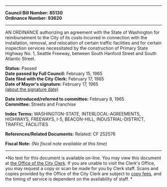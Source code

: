 * * * * *  
  
**Council Bill Number: [](#h0)[](#h2)85130**   
**Ordinance Number: 93620**  
  
* * * * *  
  
AN ORDINANCE authorizing an agreement with the State of Washington for reimbursement to the City of its costs incurred in connection with the installation, removal, and relocation of certain traffic facilities and for certain inspection services necessitated by the construction of Primary State Highway No. 1, Seattle Freeway, between South Hanford Street and South Atlantic Street.  
  
**Status:** Passed   
**Date passed by Full Council:** February 15, 1965   
**Date filed with the City Clerk:** February 17, 1965   
**Date of Mayor's signature:** February 17, 1965   
[(about the signature date)](/~public/approvaldate.htm)   
  
  
**Date introduced/referred to committee:** February 8, 1965   
**Committee:** Streets and Franchise   
  
**Index Terms:** WASHINGTON-STATE, INTERLOCAL-AGREEMENTS, HIGHWAYS, FREEWAYS, I-5, BEACON-HILL, INDUSTRIAL-DISTRICT, TRAFFIC, FACILITIES  
  
**References/Related Documents:** Related: CF 252576  
  
**Fiscal Note:** *(No fiscal note available at this time)*  
  
* * * * *  
  
*No text for this document is available on-line. You may view this document at [the Office of the City Clerk](http://www.seattle.gov/leg/clerk/contactUs.htm). If you are unable to visit the Clerk's Office, you may request a copy or scan be made for you by Clerk staff. Scans and copies provided by the Office of the City Clerk are subject to [copy fees](http://clerk.seattle.gov/~public/clerkfees.htm), and the timing of service is dependent on the availability of staff. *  
  
  
